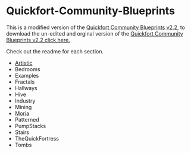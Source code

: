 Quickfort-Community-Blueprints
==============================

This is a modified version of the [Quickfort Community Blueprints v2.2]( http://dwarffortresswiki.org/index.php/Quickfort_Community_Blueprints), to download the un-edited and orginal version of the [Quickfort Community Blueprints v2.2 click here.](http://www.mediafire.com/download/2x40cv93i9gd1r0/Community_Quickfort_Blueprints_v2.2.zip)


Check out the readme for each section.


 * [Artistic](https://github.com/Lazy-Newb-Pack/Quickfort-Community-Blueprints/blob/master/Bedrooms/README.md)
 * Bedrooms
 * Examples
 * Fractals
 * Hallways
 * Hive
 * Industry
 * Mining
 * [Moria](https://github.com/Lazy-Newb-Pack/Quickfort-Community-Blueprints/blob/master/Moria/README.md)
 * Patterned	
 * PumpStacks
 * Stairs
 * TheQuickFortress
 * Tombs	
